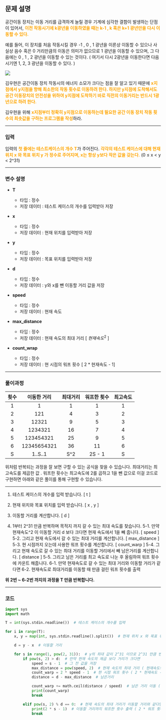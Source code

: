 ## 문제 설명

공간이동 장치는 이동 거리를 급격하게 늘릴 경우 기계에 심각한 결함이 발생하는 단점이 있어서, <span style="color: orange;">**이전 작동시기에 k광년을 이동하였을 때는 k-1 , k 혹은 k+1 광년만을 다시 이동할 수 있다.**</span>

예를 들어, 이 장치를 처음 작동시킬 경우 -1 , 0 , 1 광년을 이론상 이동할 수 있으나 사실상 음수 혹은 0 거리만큼의 이동은 의미가 없으므로 1 광년을 이동할 수 있으며, 그 다음에는 0 , 1 , 2 광년을 이동할 수 있는 것이다. ( 여기서 다시 2광년을 이동한다면 다음 시기엔 1, 2, 3 광년을 이동할 수 있다. )

![](https://images.velog.io/images/soshin_dev/post/126a97dd-e819-4db3-9106-1c739021aff7/image.png)

김우현은 공간이동 장치 작동시의 에너지 소모가 크다는 점을 잘 알고 있기 때문에 <span style="color: orange;">**x지점에서 y지점을 향해 최소한의 작동 횟수로 이동하려 한다. 하지만 y지점에 도착해서도 공간 이동장치의 안전성을 위하여 y지점에 도착하기 바로 직전의 이동거리는 반드시 1광년으로 하려 한다.**</span>

김우현을 위해 <span style="color: orange;">**x지점부터 정확히 y지점으로 이동하는데 필요한 공간 이동 장치 작동 횟수의 최솟값을 구하는 프로그램을 작성**</span>하라.

---
### 입력
입력의 <span style="color: orange;">**첫 줄에는 테스트케이스의 개수 T**</span>가 주어진다. <span style="color: orange;">**각각의 테스트 케이스에 대해 현재 위치 x 와 목표 위치 y 가 정수로 주어지며, x는 항상 y보다 작은 값을 갖는다.**</span> (0 ≤ x < y < 2^31)

---
### 변수 설명
- **T**
  - 타입 : 정수
  - 저장 데이터 : 테스트 케이스의 개수를 입력받아 저장

- **x**
   - 타입 : 정수
   - 저장 데이터 : 현재 위치를 입력받아 저장
- **y**
   - 타입 : 정수
   - 저장 데이터 : 목표 위치를 입력받아 저장
- **d**
   - 타입 : 정수
   - 저장 데이터 : y와 x를 뺀 이동할 거리 값을 저장
- **speed**
   - 타입 : 정수
   - 저장 데이터 : 현재 속도
- **max_distance**
   - 타입 : 정수
   - 저장 데이터 : 현재 속도의 최대 거리 \[ $현재속도^2$ ]
- **count_wrap**
   - 타입 : 정수
   - 저장 데이터 : 현 시점의 워프 횟수 \[ 2 * 현재속도 - 1]
   
---
### 풀이과정

| 횟수  | 이동한 거리 | 최대거리 | 워프한 횟수 | 최고속도 |
| :---: | :---: | :---: | :---: | :---: |
| 1 | 1 |1 | 1 | 1 |
| 2 | 121 | 4 | 3 | 2 |
| 3 | 12321 | 9 | 5 | 3 |
| 4 | 1234321 | 16 | 7 | 4 | 
| 5 | 123454321 | 25 | 9 | 5 |
| 6 | 12345654321 | 36 | 11 | 6 |
| S | 1..S..1 | S^2 | 2S - 1 | S |

위처럼 반복되는 과정을 잘 보면 구할 수 있는 공식을 찾을 수 있습니다.
최대거리는 최고속도를 제곱한 값 .
워프한 횟수는 최고속도에 2를 곱하고 1을 뺀 값으로 이걸 코드로 구현하면 아래와 같은 풀이를 통해
구현할 수 있습니다.

---


1. 테스트 케이스의 개수를 입력 받습니다. \[ t ]

2. 현재 위치와 목표 위치를 입력 받습니다. \[ x , y ]
3. 이동할 거리를 계산합니다. \[ d ]
4. 1부터 2^31 만큼 반복하며 목적지 까지 갈 수 있는 최대 속도를 찾습니다.
5-1. 만약 현재속도^2 이 이동할 거리 d 보다 크다면 현재 속도에서 1을 빼 줍니다. \[ speed ]
5-2. 그리고 현재 속도에서 갈 수 있는 최대 거리를 계산합니다. \[ max_distance ]
5-3. 현 시점까지 오는데 사용한 워프 횟수를 계산합니다. \[ count_warp ]
5-4. 그리고 현재 속도로 갈 수 있는 최대 거리를 이동할 거리에서 빼 남은거리를 계산합니다. \[ distance ]
5-5. 그리고 남은 거리를 최고 속도로 나눈 후 올림하여 워프 횟수에 카운트 해줍니다.
6-1. 만약 현재속도로 갈 수 있는 최대 거리와 이동할 거리가 같다면
6-2. 현재속도로 최대거리를 이동할 때 만큼 걸린 워프 횟수를 출력

**위 2번 ~ 6-2번 까지의 과정을 T 만큼 반복합니다.**

---
### 코드
```python
import sys
import math

T = int(sys.stdin.readline())  # 테스트 케이스의 개수를 입력

for i in range(T):
    x, y = map(int, sys.stdin.readline().split())  # 현재 위치 x 와 목표 위치 y 입력 [ x는 항상 y보다 작은 값 ]

    d = y - x  # 이동할 거리

    for s in range(1, pow(2, 31)):  # y의 최대 값이 2^31 이므로 2^31 만큼 반복
        if pow(s, 2) > d:  # 만약 현재 속도의 제곱 보다 거리가 크다면
            speed = s - 1  # 그 전 값을 저장
            max_distance = pow(speed, 2)  # 현재 속도의 최대 거리 ( 현재속도의 제곱 )
            count_warp = 2 * speed - 1  # 현 시점 워프 횟수 ( 2 * 현재속도 - 1 )
            distance = d - max_distance  # 남은거리

            count_warp += math.ceil(distance / speed)  # 남은 거리 이동 ( 남은 거리를 최고 속도로 나눈 값을 올림 )
            print(count_warp)
            break

        elif pow(s, 2) % d == 0:  # 현재 속도의 최대 거리가 이동할 거리와 같다면
            print(2 * s - 1)  # 이동할 거리까지 워프한 횟수 출력 ( 2 * 워프 횟수 - 1)
            break
```
